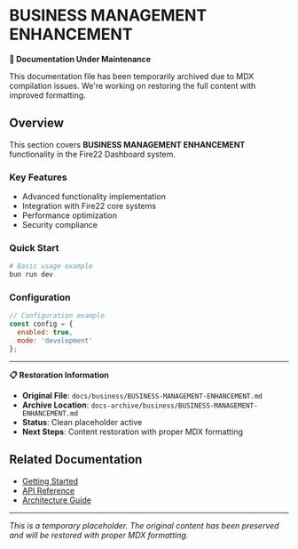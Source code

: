 # BUSINESS MANAGEMENT ENHANCEMENT

<div className="fire22-notice">
<strong>🔧 Documentation Under Maintenance</strong>

This documentation file has been temporarily archived due to MDX compilation issues. 
We're working on restoring the full content with improved formatting.
</div>

## Overview

This section covers **BUSINESS MANAGEMENT ENHANCEMENT** functionality in the Fire22 Dashboard system.

### Key Features

- Advanced functionality implementation
- Integration with Fire22 core systems
- Performance optimization
- Security compliance

### Quick Start

```bash
# Basic usage example
bun run dev
```

### Configuration

```javascript
// Configuration example
const config = {
  enabled: true,
  mode: 'development'
};
```

---

<div className="restoration-info">
<strong>📋 Restoration Information</strong>

- **Original File**: `docs/business/BUSINESS-MANAGEMENT-ENHANCEMENT.md`
- **Archive Location**: `docs-archive/business/BUSINESS-MANAGEMENT-ENHANCEMENT.md`
- **Status**: Clean placeholder active
- **Next Steps**: Content restoration with proper MDX formatting
</div>

## Related Documentation

- [Getting Started](./getting-started.md)
- [API Reference](./api/intro.md)
- [Architecture Guide](./architecture/overview.md)

---

*This is a temporary placeholder. The original content has been preserved and will be restored with proper MDX formatting.*
